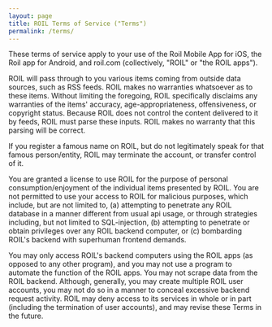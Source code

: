 ```yaml
---
layout: page
title: ROIL Terms of Service ("Terms")
permalink: /terms/
---
```


These terms of service apply to your use of the Roil Mobile App for iOS, the Roil app for Android, and roil.com (collectively, "ROIL" or "the ROIL apps").

ROIL will pass through to you various items coming from outside data sources, such as RSS feeds.  ROIL makes no warranties whatsoever as to these items.  Without limiting the foregoing, ROIL specifically disclaims any warranties of the items' accuracy, age-appropriateness, offensiveness, or copyright status.  Because ROIL does not control the content delivered to it by feeds, ROIL must parse these inputs.  ROIL makes no warranty that this parsing will be correct.

If you register a famous name on ROIL, but do not legitimately speak for that famous person/entity, ROIL may terminate the account, or transfer control of it.

You are granted a license to use ROIL for the purpose of personal consumption/enjoyment of the individual items presented by ROIL.  You are not permitted to use your access to ROIL for malicious purposes, which include, but are not limited to, (a) attempting to penetrate any ROIL database in a manner different from usual api usage, or through strategies including, but not limited to SQL-injection, (b) attempting to penetrate or obtain privileges over any ROIL backend computer, or (c) bombarding ROIL's backend with superhuman frontend demands.

You may only access ROIL's backend computers using the ROIL apps (as opposed to any other program), and you may not use a program to automate the function of the ROIL apps.  You may not scrape data from the ROIL backend.  Although, generally, you may create multiple ROIL user accounts, you may not do so in a manner to conceal excessive backend request activity.  ROIL may deny access to its services in whole or in part (including the termination of user accounts), and may revise these Terms in the future.
